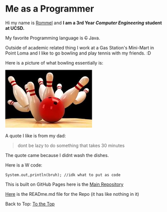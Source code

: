 # Me as a Programmer


Hi my name is <ins> Rommel</ins> and **I am a 3rd Year _Computer Engineering_ student at UCSD.**

My favorite Programming language is ~~C~~ Java.

Outside of academic related thing I work at a Gas Station's Mini-Mart in Point Loma and I like to go bowling and play tennis with my friends. :D

Here is a picture of what bowling essentially is:

![Image](bowling.jpeg)

A quote I like is from my dad:
> dont be lazy to do something that takes 30 minutes

The quote came because I didnt wash the dishes. 

Here is a W code:
```
System.out,println(bruh); //idk what to put as code
```
This is built on GitHub Pages here is the [Main Repository](https://github.com/rcabotaje/lab1cse110)

[Here](README.md) is the READme.md file for the Repo (it has like nothing in it)


Back to Top: [To the Top](#Me-as-a-Programmer)
